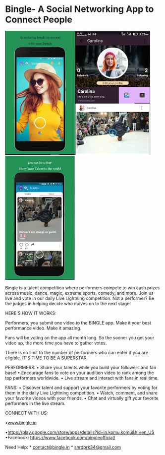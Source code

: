 # Bingle- A Social Networking App to Connect People

<img src="image/ss1.PNG" height="400" /><img src="image/ss2.PNG" height="400" /><img src="image/Capture.PNG" height="400" />

Bingle is a talent competition where performers compete to win cash prizes across music, dance, magic, extreme sports, comedy, and more. Join us live and vote in our daily Live Lightning competition.
Not a performer? Be the judges in helping decide who moves on to the next stage!

HERE'S HOW IT WORKS:

Performers, you submit one video to the BINGLE app. Make it your best performance video. Make it amazing.

Fans will be voting on the app all month long. So the sooner you get your video up, the more time you have to gather votes.

There is no limit to the number of performers who can enter if you are eligible.
IT'S TIME TO BE A SUPERSTAR.

PERFORMERS:
• Share your talents while you build your followers and fan base!
• Encourage fans to vote on your audition video to rank among the top performers worldwide.
• Live stream and interact with fans in real time.

FANS:
• Discover talent and support your favorite performers by voting for them in the daily Live Lightning competition.
• Watch, comment, and share your favorite videos with your friends.
• Chat and virtually gift your favorite performers in the live stream.

CONNECT WITH US:

•www.bingle.in

•https://play.google.com/store/apps/details?id=in.komu.komu&hl=en_US
•Facebook: https://www.facebook.com/bingleofficial/


Need Help: * contact@bingle.in
           * shrdprk34@gmail.com
